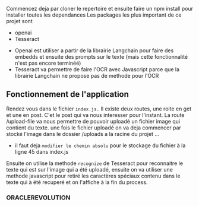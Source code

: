 Commencez deja par cloner le repertoire et ensuite faire un npm install pour installer toutes les dependances
Les packages les plus important de ce projet sont
- openai
- Tesseract

* Openai est utiliser a partir de la librairie Langchain pour faire des embedds et ensuite des prompts sur le texte (mais cette fonctionnalité n'est pas encore terminéé)
* Tesseract va permettre de faire l'OCR avec Javascript parce que la librairie Langchain ne propose pas de methode pour l'OCR

## Fonctionnement de l'application

Rendez vous dans le fichier `index.js.` Il existe deux routes, une roite en get et une en post. C'et le post qui va nous interesser pour l'instant.
La route /upload-file va nous permettre de pouvoir uploadé un fichier image qui contient du texte.
une fois le fichier uploadé on va deja commencer par stocké l'image dans le dossier /uploads a la racine du projet ...

* il faut deja `modifier le chemin absolu` pour le stockage du fichier à la ligne 45 dans index.js

Ensuite on utilise la methode `recognize` de Tesseract pour reconnaitre le texte qui est sur l'image qui a été uploadé, ensuite on va utiliser une methode javascript pour retiré les caractères spéciaux contenu dans le texte qui à été recuperé et on l'affiche à la fin du process.


### ORACLEREVOLUTION
